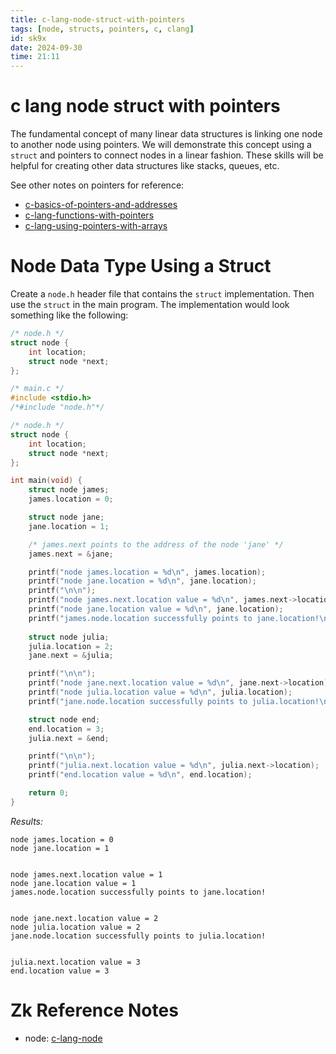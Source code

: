 ```yaml
---
title: c-lang-node-struct-with-pointers
tags: [node, structs, pointers, c, clang] 
id: sk9x
date: 2024-09-30
time: 21:11
---
```


# c lang node struct with pointers

The fundamental concept of many linear data structures is linking one node to 
another node using pointers. We will demonstrate this concept using a `struct`
and pointers to connect nodes in a linear fashion. These skills will be helpful
for creating other data structures like stacks, queues, etc.

See other notes on pointers for reference:

- [c-basics-of-pointers-and-addresses](68q5-c-basics-of-pointers-and-addresses.md)
- [c-lang-functions-with-pointers](v1w5-c-lang-functions-with-pointers.md)
- [c-lang-using-pointers-with-arrays](femq-c-lang-using-pointers-with-arrays.md)

# Node Data Type Using a Struct

Create a `node.h` header file that contains the `struct` implementation. Then use
the `struct` in the main program. The implementation would look something like
the following:

```c
/* node.h */
struct node {
    int location;
    struct node *next;
};
```

```c
/* main.c */
#include <stdio.h>
/*#include "node.h"*/

/* node.h */
struct node {
    int location;
    struct node *next;
};

int main(void) {
    struct node james;
    james.location = 0;

    struct node jane;
    jane.location = 1;

    /* james.next points to the address of the node 'jane' */
    james.next = &jane;

    printf("node james.location = %d\n", james.location);
    printf("node jane.location = %d\n", jane.location);
    printf("\n\n");
    printf("node james.next.location value = %d\n", james.next->location);
    printf("node jane.location value = %d\n", jane.location);
    printf("james.node.location successfully points to jane.location!\n");
    
    struct node julia;
    julia.location = 2;
    jane.next = &julia;

    printf("\n\n");
    printf("node jane.next.location value = %d\n", jane.next->location);
    printf("node julia.location value = %d\n", julia.location);
    printf("jane.node.location successfully points to julia.location!\n");

    struct node end;
    end.location = 3;
    julia.next = &end;

    printf("\n\n");
    printf("julia.next.location value = %d\n", julia.next->location);
    printf("end.location value = %d\n", end.location);

    return 0;
}
```

*Results:*
```
node james.location = 0
node jane.location = 1


node james.next.location value = 1
node jane.location value = 1
james.node.location successfully points to jane.location!


node jane.next.location value = 2
node julia.location value = 2
jane.node.location successfully points to julia.location!


julia.next.location value = 3
end.location value = 3
```


# Zk Reference Notes

- node: [c-lang-node](3xe5-c-lang-node.md)


